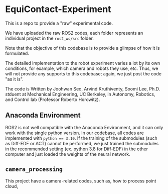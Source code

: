 # EquiContact-Experiment

This is a repo to provide a "raw" experimental code.

We have uploaded the raw ROS2 codes, each folder represents an individual project in the ``ros2_ws/src`` folder. 

Note that the objective of this codebase is to provide a glimpse of how it is formulated.

The detailed implementation to the robot experiment varies a lot by its own conditions, for example, which camera and robots they use, etc. Thus, we will not provide any supports to this codebase; again, we just post the code "as it is".

The code is Written by Joohwan Seo, Arvind Kruthiventy, Soomi Lee, Ph.D. stduent at Mechanical Engineering, UC Berkeley, in Autonomy, Robotics, and Control lab (Professor Roberto Horowitz). 

## Anaconda Environment
ROS2 is not well compatible with the Anaconda Environment, and it can only work with the single python version. In our codebase, all codes are implemented with ``python == 3.10``. If the training of the submodules (such as Diff-EDF or ACT) cannot be performed, we just trained the submodules in the recommended setting (ex. python 3.8 for Diff-EDF) in the other computer and just loaded the weights of the neural network. 

## ``camera_processing``
This project have a camera-related codes, such as, how to process point cloud, 